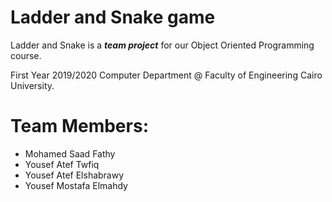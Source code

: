 # Ladder and Snake game

Ladder and Snake is a **_team project_** for our Object Oriented Programming course.

First Year 2019/2020 Computer Department @ Faculty of Engineering Cairo University.

# Team Members:

- Mohamed Saad Fathy
- Yousef Atef Twfiq
- Yousef Atef Elshabrawy
- Yousef Mostafa Elmahdy
